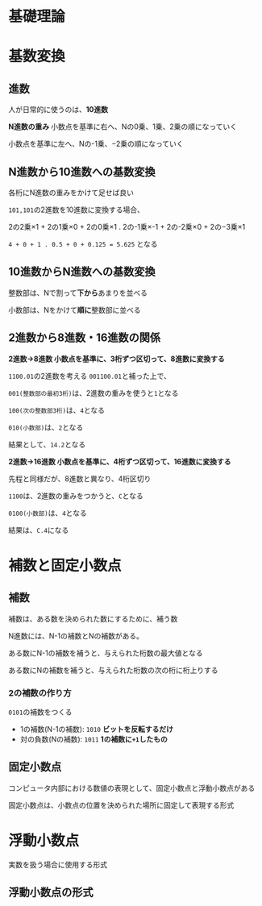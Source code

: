 # 基礎理論
# 基数変換
## 進数
人が日常的に使うのは、**10進数**

**N進数の重み**
小数点を基準に右へ、Nの0乗、1乗、2乗の順になっていく

小数点を基準に左へ、Nの-1乗、−2乗の順になっていく


## N進数から10進数への基数変換
各桁にN進数の重みをかけて足せば良い

`101,101`の2進数を10進数に変換する場合、

2の2乗×1 + 2の1乗×0 + 2の0乗×1 . 2の-1乗×-1 + 2の-2乗×0 + 2の−3乗×1

`4 + 0 + 1 . 0.5 + 0 + 0.125 = 5.625` となる

## 10進数からN進数への基数変換
整数部は、Nで割って**下から**あまりを並べる

小数部は、Nをかけて**順に**整数部に並べる

## 2進数から8進数・16進数の関係
**2進数→8進数 小数点を基準に、3桁ずつ区切って、8進数に変換する**

`1100.01`の2進数を考える `001100.01`と補った上で、

`001(整数部の最初3桁)`は、2進数の重みを使うと`1`となる

`100(次の整数部3桁)`は、`4`となる

`010(小数部)`は、`2`となる

 結果として、`14.2`となる

**2進数→16進数 小数点を基準に、4桁ずつ区切って、16進数に変換する**

先程と同様だが、8進数と異なり、4桁区切り

`1100`は、2進数の重みをつかうと、`C`となる

`0100(小数部)`は、`4`となる

結果は、`C.4`になる

# 補数と固定小数点
## 補数
補数は、ある数を決められた数にするために、補う数

N進数には、N-1の補数とNの補数がある。

ある数にN-1の補数を補うと、与えられた桁数の最大値となる

ある数にNの補数を補うと、与えられた桁数の次の桁に桁上りする

### 2の補数の作り方
`0101`の補数をつくる

- 1の補数(N-1の補数): `1010` **ビットを反転するだけ**
- 対の負数(Nの補数): `1011` **1の補数に`+1`したもの**

## 固定小数点
コンピュータ内部における数値の表現として、固定小数点と浮動小数点がある

固定小数点は、小数点の位置を決められた場所に固定して表現する形式

# 浮動小数点
実数を扱う場合に使用する形式

## 浮動小数点の形式


